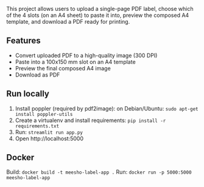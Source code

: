 This project allows users to upload a single-page PDF label, choose which of the 4 slots (on an A4 sheet) to paste it into, preview the composed A4 template, and download a PDF ready for printing.


## Features
- Convert uploaded PDF to a high-quality image (300 DPI)
- Paste into a 100x150 mm slot on an A4 template
- Preview the final composed A4 image
- Download as PDF


## Run locally
1. Install poppler (required by pdf2image): on Debian/Ubuntu: `sudo apt-get install poppler-utils`
2. Create a virtualenv and install requirements: `pip install -r requirements.txt`
3. Run: `streamlit run app.py`
4. Open http://localhost:5000


## Docker
Build: `docker build -t meesho-label-app .`
Run: `docker run -p 5000:5000 meesho-label-app`